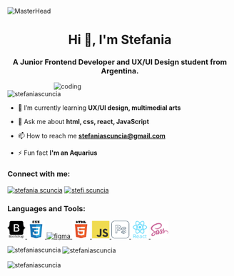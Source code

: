 ![MasterHead](https://media.licdn.com/dms/image/D4D16AQF5uvQCGUNn6Q/profile-displaybackgroundimage-shrink_350_1400/0/1696299914854?e=1710979200&v=beta&t=qP0wZoRNmt55_whhy9ziM7zPRVNXXfE7ybM2LdEy25I)
<h1 align="center">Hi 👋, I'm Stefania</h1>
<h3 align="center">A Junior Frontend Developer and UX/UI Design student from Argentina.</h3>
<img align="right" alt="coding" width="400" src="https://media0.giphy.com/media/v1.Y2lkPTc5MGI3NjExZzBkbnUwZWhoY3c5a2R4bG9vaDY2eGluMmhqMzgzaXhjc2dkMzIybiZlcD12MV9pbnRlcm5hbF9naWZfYnlfaWQmY3Q9cw/NgurY1o4z080Jfoyzw/giphy.gif"  >

<p align="left"> <img src="https://komarev.com/ghpvc/?username=stefaniascuncia&label=Profile%20views&color=0e75b6&style=flat" alt="stefaniascuncia" /> </p>

- 🌱 I’m currently learning **UX/UI design, multimedial arts**

- 💬 Ask me about **html, css, react, JavaScript**

- 📫 How to reach me **stefaniascuncia@gmail.com**

- ⚡ Fun fact **I'm an Aquarius**

<h3 align="left">Connect with me:</h3>
<p align="left">
<a href="https://linkedin.com/in/stefania-scuncia-8981a9199" target="blank"><img align="center" src="https://raw.githubusercontent.com/rahuldkjain/github-profile-readme-generator/master/src/images/icons/Social/linked-in-alt.svg" alt="stefania scuncia" height="30" width="40" /></a>
<a href="https://instagram.com/stefiscuncia" target="blank"><img align="center" src="https://raw.githubusercontent.com/rahuldkjain/github-profile-readme-generator/master/src/images/icons/Social/instagram.svg" alt="stefi scuncia" height="30" width="40" /></a>
</p>

<h3 align="left">Languages and Tools:</h3>
<p align="left"> <a href="https://getbootstrap.com" target="_blank" rel="noreferrer"> <img src="https://raw.githubusercontent.com/devicons/devicon/master/icons/bootstrap/bootstrap-plain-wordmark.svg" alt="bootstrap" width="40" height="40"/> </a> <a href="https://www.w3schools.com/css/" target="_blank" rel="noreferrer"> <img src="https://raw.githubusercontent.com/devicons/devicon/master/icons/css3/css3-original-wordmark.svg" alt="css3" width="40" height="40"/> </a> <a href="https://www.figma.com/" target="_blank" rel="noreferrer"> <img src="https://www.vectorlogo.zone/logos/figma/figma-icon.svg" alt="figma" width="40" height="40"/> </a> <a href="https://www.w3.org/html/" target="_blank" rel="noreferrer"> <img src="https://raw.githubusercontent.com/devicons/devicon/master/icons/html5/html5-original-wordmark.svg" alt="html5" width="40" height="40"/> </a> <a href="https://developer.mozilla.org/en-US/docs/Web/JavaScript" target="_blank" rel="noreferrer"> <img src="https://raw.githubusercontent.com/devicons/devicon/master/icons/javascript/javascript-original.svg" alt="javascript" width="40" height="40"/> </a> <a href="https://www.photoshop.com/en" target="_blank" rel="noreferrer"> <img src="https://raw.githubusercontent.com/devicons/devicon/master/icons/photoshop/photoshop-line.svg" alt="photoshop" width="40" height="40"/> </a> <a href="https://reactjs.org/" target="_blank" rel="noreferrer"> <img src="https://raw.githubusercontent.com/devicons/devicon/master/icons/react/react-original-wordmark.svg" alt="react" width="40" height="40"/> </a> <a href="https://sass-lang.com" target="_blank" rel="noreferrer"> <img src="https://raw.githubusercontent.com/devicons/devicon/master/icons/sass/sass-original.svg" alt="sass" width="40" height="40"/> </a> </p>

<p><img align="left" src="https://github-readme-stats.vercel.app/api/top-langs?username=stefaniascuncia&show_icons=true&locale=en&layout=compact" alt="stefaniascuncia" /></p>

<p>&nbsp;<img align="center" src="https://github-readme-stats.vercel.app/api?username=stefaniascuncia&show_icons=true&locale=en" alt="stefaniascuncia" /></p>

<p><img align="center" src="https://github-readme-streak-stats.herokuapp.com/?user=stefaniascuncia&" alt="stefaniascuncia" /></p>

